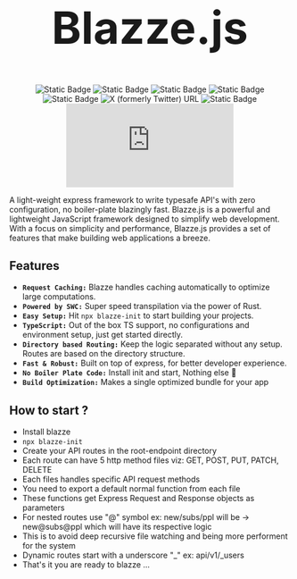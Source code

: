 <div align="center">

  <h1 style="font-size:5rem">Blazze.js</h1>
  
  <a>![Static Badge](https://img.shields.io/badge/TypeSafe-8A28E2)</a> 
  <a>![Static Badge](https://img.shields.io/badge/API%20Dev-%201A18A0)</a> 
  <a>![Static Badge](https://img.shields.io/badge/OpenSource%20-%20%23fff?logoColor=%23fff&labelColor=%23fff&color=%23fff)</a>
  <a>![Static Badge](https://img.shields.io/badge/Express-%20%20%23FF00FF)</a>
  <a>![Static Badge](https://img.shields.io/badge/SWC-%20?logoColor=%23000&color=%2300FFF3)</a>
  <a>![X (formerly Twitter) URL](https://img.shields.io/twitter/url?url=https%3A%2F%2Ftwitter.com%2FYC59094) </a>
  <a>![Static Badge](https://img.shields.io/badge/v.1.2.3%20-%20%230213FF)</a>
  <a>![GitHub commit activity (branch)](https://img.shields.io/github/commit-activity/t/Axnjr/Blazze.js?logoColor=%23000&labelColor=%23F4FF00&color=%23FC9300)</a>
  
</div>

A light-weight express framework to write typesafe API's with zero configuration, no boiler-plate blazingly fast. Blazze.js is a powerful and lightweight JavaScript framework designed to simplify web development. With a focus on simplicity and performance, Blazze.js provides a set of features that make building web applications a breeze.

## Features
- __`Request Caching:`__ Blazze handles caching automatically to optimize large computations.
- __`Powered by SWC:`__ Super speed transpilation via the power of Rust.
- __`Easy Setup:`__ Hit `npx blazze-init` to start building your projects.
- __`TypeScript:`__ Out of the box TS support, no configurations and environment setup, just get started directly.
- __`Directory based Routing:`__ Keep the logic separated without any setup. Routes are based on the directory structure.
- __`Fast & Robust:`__ Built on top of express, for better developer experience.
- __`No Boiler Plate Code:`__ Install init and start, Nothing else 🚀
- __`Build Optimization:`__ Makes a single optimized bundle for your app

## How to start ? 

- Install blazze
- ```npx blazze-init```
- Create your API routes in the root-endpoint directory 
- Each route can have 5 http method files viz: GET, POST, PUT, PATCH, DELETE
- Each files handles specific API request methods
- You need to export a default normal function from each file
- These functions get Express Request and Response objects as parameters
- For nested routes use "@" symbol ex: new/subs/ppl will be -> new@subs@ppl which will have its respective logic
- This is to avoid deep recursive file watching and being more performent for the system
- Dynamic routes start with a underscore "_" ex: api/v1/_users 
- That's it you are ready to blazze ...
